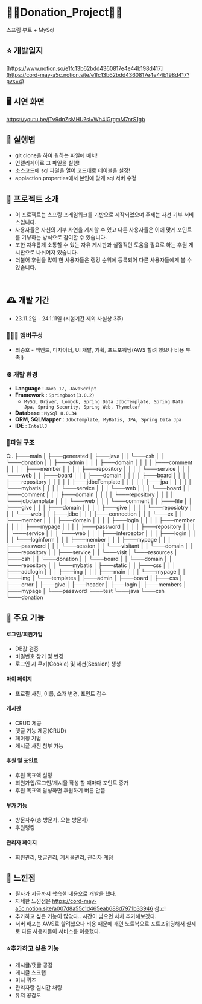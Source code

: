 # 🤷‍♂️Donation_Project🤷‍♂️
스프링 부트 + MySql


## ⭐ 개발일지
[https://www.notion.so/e1fc13b62bdd4360817e4e44b198d417](https://cord-may-a5c.notion.site/e1fc13b62bdd4360817e4e44b198d417?pvs=4)


## 🖥️ 시연 화면
https://youtu.be/jTv9dnZsMHU?si=Wh4IGrgmM7nrS1gb


## 📖 실행법
- git clone을 하여 원하는 파일에 배치!
- 인텔리제이로 그 파일을 실행!
- 소스코드에 sql 파일을 열어 코드대로 테이블을 설정!
- applaction.properties에서 본인에 맞게 sql 서버 수정

## 🌠 프로젝트 소개
- 이 프로젝트는 스프링 프레임워크를 기반으로 제작되었으며 주제는 자선 기부 서비스입니다.
- 사용자들은 자신의 기부 사연을 게시할 수 있고 다른 사용자들은 이에 맞게 포인트를 기부하는 방식으로 참여할 수 있습니다. 
- 또한 자유롭게 소통할 수 있는 자유 게시판과 실질적인 도움을 필요로 하는 후원 게시판으로 나뉘어져 있습니다.
- 더불어 후원을 많이 한 사용자들은 랭킹 순위에 등록되어 다른 사용자들에게 볼 수 있습니다.
<br>

## 🕰️ 개발 기간
* 23.11.2일 - 24.1.11일 (시험기간 제외 사실상 3주)

### 🧑‍🤝‍🧑 맴버구성
 -  최승호 - 백엔드, 디자이너, UI 개발, 기획, 포트포워딩(AWS 할려 했으나 비용 부족!)
   
### ⚙️ 개발 환경
- **Language** : `Java 17, JavaScript`
- **Framework** : `Springboot(3.0.2)`
  - `MySQL Driver, Lombok, Spring Data JdbcTemplate, Spring Data Jpa, Spring Security, Spring Web, Thymeleaf`
- **Database** : `MySql 8.0.34`
- **ORM, SQLMapper** : `JdbcTemplate, MyBatis, JPA, Spring Data Jpa`
- **IDE** : `IntellJ`

### 📁파일 구조
C:.
├───main
│   ├───generated
│   ├───java
│   │   └───csh
│   │       └───donation
│   │           ├───admin
│   │           │   ├───domain
│   │           │   │   ├───comment
│   │           │   │   ├───member
│   │           │   │   ├───repository
│   │           │   │   └───service
│   │           │   └───web
│   │           ├───board
│   │           │   ├───domain
│   │           │   │   ├───board
│   │           │   │   ├───repository
│   │           │   │   │   ├───jdbcTemplate
│   │           │   │   │   ├───jpa
│   │           │   │   │   └───mybatis
│   │           │   │   └───service
│   │           │   └───web
│   │           │       └───board
│   │           ├───comment
│   │           │   ├───domain
│   │           │   │   └───repository
│   │           │   │       └───jdbctemplate
│   │           │   └───web
│   │           │       └───comment
│   │           ├───file
│   │           ├───give
│   │           │   ├───domain
│   │           │   │   ├───give
│   │           │   │   └───reposiotry
│   │           │   └───web
│   │           ├───jdbc
│   │           │   ├───connection
│   │           │   └───ex
│   │           ├───member
│   │           │   ├───domain
│   │           │   │   ├───login
│   │           │   │   ├───member
│   │           │   │   ├───mypage
│   │           │   │   ├───password
│   │           │   │   ├───repository
│   │           │   │   └───service
│   │           │   └───web
│   │           │       ├───interceptor
│   │           │       ├───login
│   │           │       │   └───loginform
│   │           │       ├───member
│   │           │       ├───mypage
│   │           │       ├───password
│   │           │       └───session
│   │           └───visitant
│   │               └───domain
│   │                   ├───repository
│   │                   ├───service
│   │                   └───visit
│   └───resources
│       ├───csh
│       │   └───donation
│       │       └───board
│       │           └───domain
│       │               └───repository
│       │                   └───mybatis
│       ├───static
│       │   ├───css
│       │   │   ├───addlogin
│       │   │   ├───img
│       │   │   ├───main
│       │   │   └───mypage
│       │   └───img
│       └───templates
│           ├───admin
│           ├───board
│           ├───css
│           ├───error
│           ├───give
│           ├───header
│           ├───login
│           ├───members
│           ├───mypage
│           └───password
└───test
    └───java
        └───csh
            └───donation

## 📌 주요 기능
#### 로그인/회원가입 
- DB값 검증
- 비밀번호 찾기 및 변경 
- 로그인 시 쿠키(Cookie) 및 세션(Session) 생성

#### 마이 페이지 
- 프로필 사진, 이름, 소개 변경, 포인트 점수

#### 게시판 
- CRUD 제공
- 댓글 기능 제공(CRUD)
- 페이징 기법
- 게시글 사진 첨부 가능
  
#### 후원 및 포인트 
- 후원 목표액 설정
- 회원가입/로그인/게시물 작성 할 때마다 포인트 증가
- 후원 목표액 달성하면 후원하기 버튼 안뜸

#### 부가 기능
- 방문자수(총 방문자, 오늘 방문자)
- 후원랭킹 
  
#### 관리자 페이지 
- 회원관리, 댓글관리, 게시물관리, 관리자 계정

## 🌠 느낀점
- 필자가 지금까지 학습한 내용으로 개발을 했다. 
- 자세한 느낀점은 https://cord-may-a5c.notion.site/a007d8a55c1d465eab688d7971b33946 참고!
- 추가하고 싶은 기능이 많았다.. 시간이 남으면 차차 추가해보겠다.
- 서버 배포는 AWS로 할려했으나 비용 때문에 개인 노트북으로 포트포워딩해서 실제로 다른 사용자들이 서비스를 이용했다.
  
### ⭐추가하고 싶은 기능
- 게시글/댓글 공감
- 게시글 스크랩
- 미니 퀴즈
- 관리자랑 실시간 채팅
- 유저 공감도 
